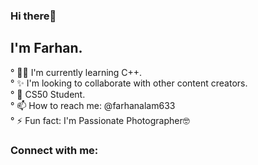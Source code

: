### Hi there👋

## I'm Farhan.


° 👨‍🏫 I'm currently learning C++.    
° ✨ I'm looking to collaborate with other content creators.       
° 🎒 CS50 Student.    
° 📫 How to reach me: @farhanalam633               
° ⚡ Fun fact: I'm Passionate Photographer🤓
  
  
### Connect with me:


